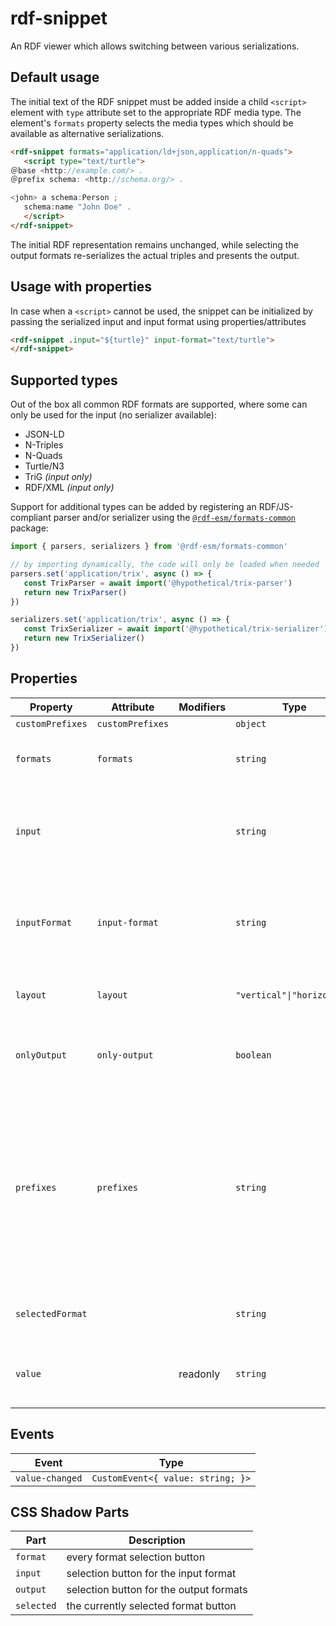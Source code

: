 # rdf-snippet

An RDF viewer which allows switching between various serializations.

## Default usage

The initial text of the RDF snippet must be added inside a child `<script>` element with `type` attribute set to the appropriate
RDF media type. The element's `formats` property selects the media types which should be available as alternative serializations.

```html
<rdf-snippet formats="application/ld+json,application/n-quads">
   <script type="text/turtle">
＠base <http://example.com/> .
＠prefix schema: <http://schema.org/> .

<john> a schema:Person ;
   schema:name "John Doe" .
   </script>
</rdf-snippet>
```

The initial RDF representation remains unchanged, while selecting the output formats re-serializes the actual triples and presents the output.

## Usage with properties

In case when a `<script>` cannot be used, the snippet can be initialized by passing the serialized input and input format using properties/attributes

```html
<rdf-snippet .input="${turtle}" input-format="text/turtle">
</rdf-snippet>
```

## Supported types

Out of the box all common RDF formats are supported, where some can only be used for the input (no serializer available):

- JSON-LD
- N-Triples
- N-Quads
- Turtle/N3
- TriG *(input only)*
- RDF/XML *(input only)*

Support for additional types can be added by registering an RDF/JS-compliant parser and/or serializer using the [`@rdf-esm/formats-common`](https://npm.im/@rdf-esm/formats-common)
package:

```js
import { parsers, serializers } from '@rdf-esm/formats-common'

// by importing dynamically, the code will only be loaded when needed
parsers.set('application/trix', async () => {
   const TrixParser = await import('@hypothetical/trix-parser')
   return new TrixParser()
})

serializers.set('application/trix', async () => {
   const TrixSerializer = await import('@hypothetical/trix-serializer')
   return new TrixSerializer()
})
```

## Properties

| Property         | Attribute        | Modifiers | Type                       | Default       | Description                                      |
|------------------|------------------|-----------|----------------------------|---------------|--------------------------------------------------|
| `customPrefixes` | `customPrefixes` |           | `object`                   | {}            |                                                  |
| `formats`        | `formats`        |           | `string`                   |               | comma-separated list of output formats           |
| `input`          |                  |           | `string`                   |               | set the input serialized value (ignored when `<script>` is used) |
| `inputFormat`    | `input-format`   |           | `string`                   | "text/turtle" | set the format of the input (ignored when `<script>` is used) |
| `layout`         | `layout`         |           | `"vertical"\|"horizontal"` |               | controls the position of selection buttons       |
| `onlyOutput`     | `only-output`    |           | `boolean`                  |               | hides the input editor and only shows the outputs |
| `prefixes`       | `prefixes`       |           | `string`                   | ""            | a comma-separated list of prefixes to use for serializing. Always includes `rdf`, `rdfs` and `xsd` Any prefix included in the [`@zazuko/rdf-vocabularies` package](https://github.com/zazuko/rdf-vocabularies/tree/master/ontologies) can be used |
| `selectedFormat` |                  |           | `string`                   |               | gets the selected output format                  |
| `value`          |                  | readonly  | `string`                   |               | Gets the text contents of the currently showing editor |

## Events

| Event           | Type                              |
|-----------------|-----------------------------------|
| `value-changed` | `CustomEvent<{ value: string; }>` |

## CSS Shadow Parts

| Part       | Description                             |
|------------|-----------------------------------------|
| `format`   | every format selection button           |
| `input`    | selection button for the input format   |
| `output`   | selection button for the output formats |
| `selected` | the currently selected format button    |

